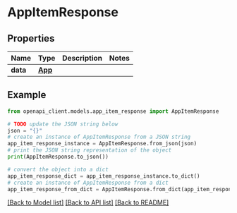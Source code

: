 # AppItemResponse


## Properties

Name | Type | Description | Notes
------------ | ------------- | ------------- | -------------
**data** | [**App**](App.md) |  | 

## Example

```python
from openapi_client.models.app_item_response import AppItemResponse

# TODO update the JSON string below
json = "{}"
# create an instance of AppItemResponse from a JSON string
app_item_response_instance = AppItemResponse.from_json(json)
# print the JSON string representation of the object
print(AppItemResponse.to_json())

# convert the object into a dict
app_item_response_dict = app_item_response_instance.to_dict()
# create an instance of AppItemResponse from a dict
app_item_response_from_dict = AppItemResponse.from_dict(app_item_response_dict)
```
[[Back to Model list]](../README.md#documentation-for-models) [[Back to API list]](../README.md#documentation-for-api-endpoints) [[Back to README]](../README.md)


